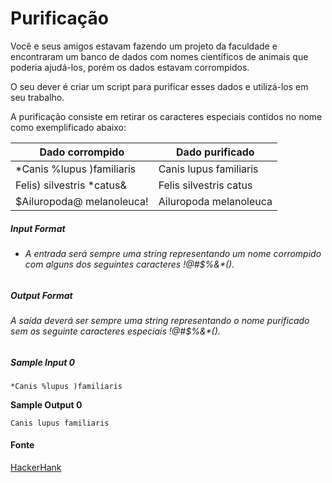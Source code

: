 # Purificação

Você e seus amigos estavam fazendo um projeto da faculdade e encontraram um banco de dados com nomes científicos de animais que poderia ajudá-los, porém os dados estavam corrompidos.

O seu dever é criar um script para purificar esses dados e utilizá-los em seu trabalho.

A purificação consiste em retirar os caracteres especiais contidos no nome como exemplificado abaixo:

| Dado corrompido           | Dado purificado        |
| ------------------------- | ---------------------- |
| *Canis %lupus )familiaris | Canis lupus familiaris |
| Felis) silvestris *catus& | Felis silvestris catus |
| $Ailuropoda@ melanoleuca! | Ailuropoda melanoleuca |

##### Input Format 

- ###### A entrada será sempre uma string representando um nome corrompido com alguns dos seguintes caracteres !@#$%&*().

##### Output Format 

###### A saída deverá ser sempre uma string representando o nome purificado sem os seguinte caracteres especiais !@#$%&*().

##### Sample Input 0

```
*Canis %lupus )familiaris
```

**Sample Output 0**

```
Canis lupus familiaris
```

#### Fonte

[HackerHank](https://www.hackerrank.com/contests/arrays-e-loops/challenges/purificacao)